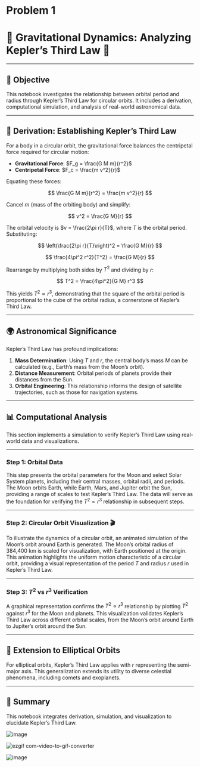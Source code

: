 # Problem 1

# 🌌 Gravitational Dynamics: Analyzing Kepler’s Third Law 🌌

---

## 🎯 Objective

This notebook investigates the relationship between orbital period and radius through Kepler’s Third Law for circular orbits. It includes a derivation, computational simulation, and analysis of real-world astronomical data.

---

## 🚀 Derivation: Establishing Kepler’s Third Law

For a body in a circular orbit, the gravitational force balances the centripetal force required for circular motion:

-   **Gravitational Force**:  $F_g = \frac{G M m}{r^2}$
-   **Centripetal Force**:  $F_c = \frac{m v^2}{r}$

Equating these forces:

$$
\frac{G M m}{r^2} = \frac{m v^2}{r}
$$

Cancel $m$ (mass of the orbiting body) and simplify:

$$
v^2 = \frac{G M}{r}
$$

The orbital velocity is  $v = \frac{2\pi r}{T}$, where  $T$  is the orbital period. Substituting:

$$
\left(\frac{2\pi r}{T}\right)^2 = \frac{G M}{r}
$$

$$
\frac{4\pi^2 r^2}{T^2} = \frac{G M}{r}
$$

Rearrange by multiplying both sides by  $T^2$  and dividing by  $r$:

$$
T^2 = \frac{4\pi^2}{G M} r^3
$$

This yields  $T^2 \propto r^3$, demonstrating that the square of the orbital period is proportional to the cube of the orbital radius, a cornerstone of Kepler’s Third Law.

---

## 🌍 Astronomical Significance

Kepler’s Third Law has profound implications:

1.  **Mass Determination**: Using  $T$  and  $r$, the central body’s mass  $M$  can be calculated (e.g., Earth’s mass from the Moon’s orbit).
2.  **Distance Measurement**: Orbital periods of planets provide their distances from the Sun.
3.  **Orbital Engineering**: This relationship informs the design of satellite trajectories, such as those for navigation systems.

---

## 📊 Computational Analysis

This section implements a simulation to verify Kepler’s Third Law using real-world data and visualizations.

---

### Step 1: Orbital Data

This step presents the orbital parameters for the Moon and select Solar System planets, including their central masses, orbital radii, and periods. The Moon orbits Earth, while Earth, Mars, and Jupiter orbit the Sun, providing a range of scales to test Kepler’s Third Law. The data will serve as the foundation for verifying the  $T^2 \propto r^3$  relationship in subsequent steps.

---

### Step 2: Circular Orbit Visualization 🎬

To illustrate the dynamics of a circular orbit, an animated simulation of the Moon’s orbit around Earth is generated. The Moon’s orbital radius of 384,400 km is scaled for visualization, with Earth positioned at the origin. This animation highlights the uniform motion characteristic of a circular orbit, providing a visual representation of the period  $T$  and radius  $r$  used in Kepler’s Third Law.

---

### Step 3:  $T^2$  vs  $r^3$  Verification

A graphical representation confirms the  $T^2 \propto r^3$  relationship by plotting  $T^2$  against  $r^3$  for the Moon and planets. This visualization validates Kepler’s Third Law across different orbital scales, from the Moon’s orbit around Earth to Jupiter’s orbit around the Sun.

---

## 🌠 Extension to Elliptical Orbits

For elliptical orbits, Kepler’s Third Law applies with  $r$  representing the semi-major axis. This generalization extends its utility to diverse celestial phenomena, including comets and exoplanets.

---

## 🎨 Summary

This notebook integrates derivation, simulation, and visualization to elucidate Kepler’s Third Law.

![image](https://github.com/user-attachments/assets/a49e167b-c08f-4331-a9aa-3264d3f3d10f)



![ezgif com-video-to-gif-converter](https://github.com/user-attachments/assets/25e1a684-a3bb-40eb-bc1d-9d3313994f07)


![image](https://github.com/user-attachments/assets/af0953e3-3f29-414c-ade5-945b253805af)



